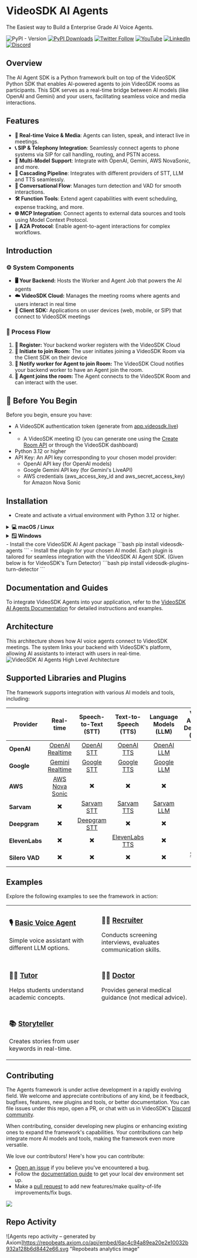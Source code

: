 # VideoSDK AI Agents
The Easiest way to Build a Enterprise Grade AI Voice Agents.

![PyPI - Version](https://img.shields.io/pypi/v/videosdk-agents)
[![PyPI Downloads](https://static.pepy.tech/badge/videosdk-agents/month)](https://pepy.tech/projects/videosdk-agents)
[![Twitter Follow](https://img.shields.io/twitter/follow/video_sdk)](https://x.com/video_sdk)
[![YouTube](https://img.shields.io/badge/YouTube-VideoSDK-red)](https://www.youtube.com/c/VideoSDK)
[![LinkedIn](https://img.shields.io/badge/LinkedIn-VideoSDK-blue)](https://www.linkedin.com/company/video-sdk/)
[![Discord](https://img.shields.io/badge/Discord-Join%20Us-7289DA)](https://discord.com/invite/f2WsNDN9S5)

## Overview

The AI Agent SDK is a Python framework built on top of the VideoSDK Python SDK that enables AI-powered agents to join VideoSDK rooms as participants. This SDK serves as a real-time bridge between AI models (like OpenAI and Gemini) and your users, facilitating seamless voice and media interactions.

## Features

- **🎤 Real-time Voice & Media**: Agents can listen, speak, and interact live in meetings.
- **📞 SIP & Telephony Integration**: Seamlessly connect agents to phone systems via SIP for call handling, routing, and PSTN access.
- **🤖 Multi-Model Support**: Integrate with OpenAI, Gemini, AWS NovaSonic, and more.
- **🧩 Cascading Pipeline**: Integrates with different providers of STT, LLM and TTS seamlessly.
- **🧠 Conversational Flow**: Manages turn detection and VAD for smooth interactions.
- **🛠️ Function Tools**: Extend agent capabilities with event scheduling, expense tracking, and more.
- **🌐 MCP Integration**: Connect agents to external data sources and tools using Model Context Protocol.
- **🔗 A2A Protocol**: Enable agent-to-agent interactions for complex workflows.

## Introduction

### ⚙️ System Components
- **🖥️ Your Backend:** Hosts the Worker and Agent Job that powers the AI agents
- **☁️ VideoSDK Cloud:** Manages the meeting rooms where agents and users interact in real time
- **📱 Client SDK:** Applications on user devices (web, mobile, or SIP) that connect to VideoSDK meetings

### 🔄 Process Flow
1. **📝 Register:** Your backend worker registers with the VideoSDK Cloud
2. **📲 Initiate to join Room:** The user initiates joining a VideoSDK Room via the Client SDK on their device
3. **📡 Notify worker for Agent to join Room:** The VideoSDK Cloud notifies your backend worker to have an Agent join the room.
4. **🤖 Agent joins the room:** The Agent connects to the VideoSDK Room and can interact with the user.

## 🚀 Before You Begin

Before you begin, ensure you have:

- A VideoSDK authentication token (generate from [app.videosdk.live](https://app.videosdk.live))
- - A VideoSDK meeting ID (you can generate one using the [Create Room API](https://docs.videosdk.live/api-reference/realtime-communication/create-room) or through the VideoSDK dashboard)
- Python 3.12 or higher
- API Key: An API key corresponding to your chosen model provider:
  - OpenAI API key (for OpenAI models)
  - Google Gemini API key (for Gemini's LiveAPI)
  - AWS credentials (aws_access_key_id and aws_secret_access_key) for Amazon Nova Sonic

## Installation

- Create and activate a virtual environment with Python 3.12 or higher.
<details>
<summary><strong>💻 macOS / Linux</strong></summary>

```bash
python3 -m venv venv
source venv/bin/activate
```
</details> 
<details> <summary><strong>🪟 Windows</strong></summary>
```bash
python -m venv venv
venv\Scripts\activate
```
</details>
- Install the core VideoSDK AI Agent package 
```bash
pip install videosdk-agents
```
- Install the plugin for your chosen AI model. Each plugin is tailored for seamless integration with the VideoSDK AI Agent SDK. (Given below is for VideoSDK's Turn Detector)
```bash
pip install videosdk-plugins-turn-detector
```

## Documentation and Guides

To integrate VideoSDK Agents into your application, refer to the [VideoSDK AI Agents Documentation](https://docs.videosdk.live/ai_agents/introduction) for detailed instructions and examples.

## Architecture

This architecture shows how AI voice agents connect to VideoSDK meetings. The system links your backend with VideoSDK's platform, allowing AI assistants to interact with users in real-time.
![VideoSDK AI Agents High Level Architecture](https://strapi.videosdk.live/uploads/architecture_2_3fba73f24a.svg)

## Supported Libraries and Plugins

The framework supports integration with various AI models and tools, including:

| **Provider** | **Real-time** | **Speech-to-Text (STT)** | **Text-to-Speech (TTS)** | **Language Models (LLM)** | **Voice Activity Detection (VAD)** |
|--------------|:-------------:|:-------------------------:|:-------------------------:|:--------------------------:|:----------------------------------:|
| **OpenAI** | [OpenAI Realtime](https://docs.videosdk.live/ai_agents/plugins/realtime/openai) | [OpenAI STT](https://docs.videosdk.live/ai_agents/plugins/stt/openai) | [OpenAI TTS](https://docs.videosdk.live/ai_agents/plugins/tts/openai) | [OpenAI LLM](https://docs.videosdk.live/ai_agents/plugins/llm/openai) | ✖️ |
| **Google** | [Gemini Realtime](https://docs.videosdk.live/ai_agents/plugins/realtime/google-live-api) | [Google STT](https://docs.videosdk.live/ai_agents/plugins/stt/google) | [Google TTS](https://docs.videosdk.live/ai_agents/plugins/tts/google) | [Google LLM](https://docs.videosdk.live/ai_agents/plugins/llm/google) | ✖️ |
| **AWS** | [AWS Nova Sonic](https://docs.videosdk.live/ai_agents/plugins/realtime/aws-nova-sonic) | ✖️ | ✖️ | ✖️ | ✖️ |
| **Sarvam** |✖️| [Sarvam STT](https://docs.videosdk.live/ai_agents/plugins/stt/sarvam-ai) | [Sarvam TTS](https://docs.videosdk.live/ai_agents/plugins/tts/sarvam-ai) | [Sarvam LLM](https://docs.videosdk.live/ai_agents/plugins/llm/sarvam-ai) | ✖️ |
| **Deepgram** | ✖️ | [Deepgram STT](https://docs.videosdk.live/ai_agents/plugins/stt/deepgram) | ✖️ | ✖️ | ✖️ |
| **ElevenLabs** | ✖️ | ✖️ | [ElevenLabs TTS](https://docs.videosdk.live/ai_agents/plugins/tts/elevenlabs) | ✖️ | ✖️ |
| **Silero VAD** | ✖️ | ✖️ | ✖️ | ✖️ | [Silero VAD](https://docs.videosdk.live/ai_agents/plugins/vad/silero) |


## Examples

Explore the following examples to see the framework in action:

<table>
  <tr>
    <td width="50%">
      <h3>🎙️ <a href="examples/openai.py">Basic Voice Agent</a></h3>
      <p>Simple voice assistant with different LLM options.</p>
    </td>
    <td width="50%">
      <h3>👩‍💼 <a href="examples/recruiter.py">Recruiter</a></h3>
      <p>Conducts screening interviews, evaluates communication skills.</p>
    </td>
  </tr>
  <tr>
    <td width="50%">
      <h3>👨‍🏫 <a href="examples/tutor.py">Tutor</a></h3>
      <p>Helps students understand academic concepts.</p>
    </td>
    <td width="50%">
      <h3>👨‍⚕️ <a href="examples/doctor.py">Doctor</a></h3>
      <p>Provides general medical guidance (not medical advice).</p>
    </td>
  </tr>
  <tr>
    <td width="50%">
      <h3>📚 <a href="examples/storyteller.py">Storyteller</a></h3>
      <p>Creates stories from user keywords in real-time.</p>
    </td>
    <td width="50%">
      <!-- Empty cell for symmetry, add more examples if needed -->
    </td>
  </tr>
</table>


## Contributing

The Agents framework is under active development in a rapidly evolving field. We welcome and appreciate contributions of any kind, be it feedback, bugfixes, features, new plugins and tools, or better documentation. You can file issues under this repo, open a PR, or chat with us in VideoSDK's [Discord community](https://discord.com/invite/f2WsNDN9S5).


When contributing, consider developing new plugins or enhancing existing ones to expand the framework's capabilities. Your contributions can help integrate more AI models and tools, making the framework even more versatile.

We love our contributors! Here's how you can contribute:

- [Open an issue](https://github.com/videosdk-live/agents/issues) if you believe you've encountered a bug.
- Follow the [documentation guide](https://docs.videosdk.live/ai_agents/introduction) to get your local dev environment set up.
- Make a [pull request](https://github.com/videosdk-live/agents/pull) to add new features/make quality-of-life improvements/fix bugs.

<a href="https://github.com/videosdk-live/agents/graphs/contributors">
  <img src="https://contrib.rocks/image?repo=videosdk-live/agents" />
</a>

## Repo Activity

![Agents repo activity – generated by Axiom]https://repobeats.axiom.co/api/embed/6ac4c94a89ea20e2e10032b932a128b6d8442e66.svg "Repobeats analytics image"
